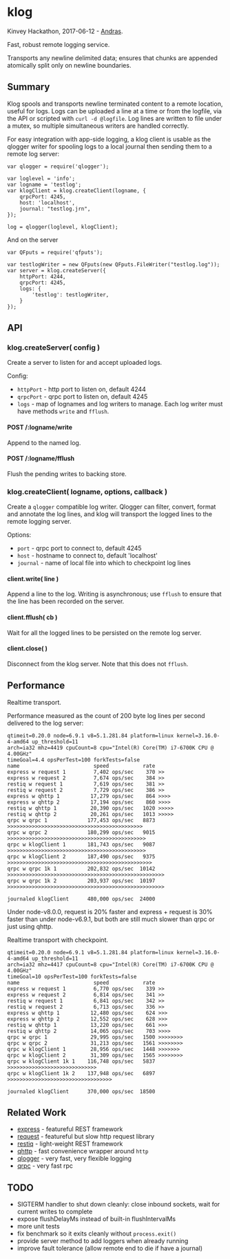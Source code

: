 klog
================

Kinvey Hackathon, 2017-06-12 - [Andras](https://npmjs.com/~andrasq).

Fast, robust remote logging service.

Transports any newline delimited data; ensures that chunks are appended atomically
split only on newline boundaries.


Summary
----------------

Klog spools and transports newline terminated content to a remote location, useful for
logs.  Logs can be uploaded a line at a time or from the logfile, via the API or scripted
with `curl -d @logfile`.  Log lines are written to file under a mutex, so multiple
simultaneous writers are handled correctly.

For easy integration with app-side logging, a klog client is usable as the qlogger
writer for spooling logs to a local journal then sending them to a remote log server:

    var qlogger = require('qlogger');

    var loglevel = 'info';
    var logname = 'testlog';
    var klogClient = klog.createClient(logname, {
        qrpcPort: 4245,
        host: 'localhost',
        journal: "testlog.jrn",
    });

    log = qlogger(loglevel, klogClient);

And on the server

    var QFputs = require('qfputs');

    var testlogWriter = new QFputs(new QFputs.FileWriter("testlog.log"));
    var server = klog.createServer({
        httpPort: 4244,
        qrpcPort: 4245,
        logs: {
            'testlog': testlogWriter,
        }
    });

API
----------------

### klog.createServer( config )

Create a server to listen for and accept uploaded logs.

Config:

- `httpPort` - http port to listen on, default 4244
- `qrpcPort` - qrpc port to listen on, default 4245
- `logs` - map of lognames and log writers to manage.  Each log writer
  must have methods `write` and `fflush`.

#### POST /:logname/write

Append to the named log.

#### POST /:logname/fflush

Flush the pending writes to backing store.

### klog.createClient( logname, options, callback )

Create a `qlogger` compatible log writer.  Qlogger can filter, convert,
format and annotate the log lines, and klog will transport the logged lines
to the remote logging server.

Options:

- `port` - qrpc port to connect to, default 4245
- `host` - hostname to connect to, default 'localhost'
- `journal` - name of local file into which to checkpoint log lines

#### client.write( line )

Append a line to the log.  Writing is asynchronous; use `fflush` to ensure that the
line has been recorded on the server.

#### client.fflush( cb )

Wait for all the logged lines to be persisted on the remote log server.

#### client.close( )

Disconnect from the klog server.  Note that this does not `fflush`.


Performance
----------------

Realtime transport.

Performance measured as the count of 200 byte log lines per second delivered to the
log server:

    qtimeit=0.20.0 node=6.9.1 v8=5.1.281.84 platform=linux kernel=3.16.0-4-amd64 up_threshold=11
    arch=ia32 mhz=4419 cpuCount=8 cpu="Intel(R) Core(TM) i7-6700K CPU @ 4.00GHz"
    timeGoal=4.4 opsPerTest=100 forkTests=false
    name                        speed           rate
    express w request 1         7,402 ops/sec    370 >>
    express w request 2         7,674 ops/sec    384 >>
    restiq w request 1          7,619 ops/sec    381 >>
    restiq w request 2          7,729 ops/sec    386 >>
    express w qhttp 1          17,279 ops/sec    864 >>>>
    express w qhttp 2          17,194 ops/sec    860 >>>>
    restiq w qhttp 1           20,390 ops/sec   1020 >>>>>
    restiq w qhttp 2           20,261 ops/sec   1013 >>>>>
    qrpc w qrpc 1             177,453 ops/sec   8873 >>>>>>>>>>>>>>>>>>>>>>>>>>>>>>>>>>>>>>>>>>>>
    qrpc w qrpc 2             180,299 ops/sec   9015 >>>>>>>>>>>>>>>>>>>>>>>>>>>>>>>>>>>>>>>>>>>>>
    qrpc w klogClient 1       181,743 ops/sec   9087 >>>>>>>>>>>>>>>>>>>>>>>>>>>>>>>>>>>>>>>>>>>>>
    qrpc w klogClient 2       187,490 ops/sec   9375 >>>>>>>>>>>>>>>>>>>>>>>>>>>>>>>>>>>>>>>>>>>>>>>
    qrpc w qrpc 1k 1          202,832 ops/sec  10142 >>>>>>>>>>>>>>>>>>>>>>>>>>>>>>>>>>>>>>>>>>>>>>>>>>>
    qrpc w qrpc 1k 2          203,937 ops/sec  10197 >>>>>>>>>>>>>>>>>>>>>>>>>>>>>>>>>>>>>>>>>>>>>>>>>>>

    journaled klogClient      480,000 ops/sec  24000

Under node-v8.0.0, request is 20% faster and express + request is 30% faster than
under node-v6.9.1, but both are still much slower than qrpc or just using qhttp.

Realtime transport with checkpoint.

    qtimeit=0.20.0 node=6.9.1 v8=5.1.281.84 platform=linux kernel=3.16.0-4-amd64 up_threshold=11
    arch=ia32 mhz=4417 cpuCount=8 cpu="Intel(R) Core(TM) i7-6700K CPU @ 4.00GHz"
    timeGoal=10 opsPerTest=100 forkTests=false
    name                        speed           rate
    express w request 1         6,770 ops/sec    339 >>
    express w request 2         6,814 ops/sec    341 >>
    restiq w request 1          6,841 ops/sec    342 >>
    restiq w request 2          6,713 ops/sec    336 >>
    express w qhttp 1          12,480 ops/sec    624 >>>
    express w qhttp 2          12,552 ops/sec    628 >>>
    restiq w qhttp 1           13,220 ops/sec    661 >>>
    restiq w qhttp 2           14,065 ops/sec    703 >>>>
    qrpc w qrpc 1              29,995 ops/sec   1500 >>>>>>>>
    qrpc w qrpc 2              31,213 ops/sec   1561 >>>>>>>>
    qrpc w klogClient 1        28,956 ops/sec   1448 >>>>>>>
    qrpc w klogClient 2        31,309 ops/sec   1565 >>>>>>>>
    qrpc w klogClient 1k 1    116,748 ops/sec   5837 >>>>>>>>>>>>>>>>>>>>>>>>>>>>>
    qrpc w klogClient 1k 2    137,948 ops/sec   6897 >>>>>>>>>>>>>>>>>>>>>>>>>>>>>>>>>>

    journaled klogClient      370,000 ops/sec  18500


Related Work
----------------

- [express](https://npmjs.com/package/express) - featureful REST framework
- [request](https://npmjs.com/package/request) - featureful but slow http request library
- [restiq](https://npmjs.com/package/restiq) - light-weight REST framework
- [qhttp](https://npmjs.com/package/qhttp) - fast convenience wrapper around `http`
- [qlogger](https://npmjs.com/package/qlogger) - very fast, very flexible logging
- [qrpc](https://npmjs.com/package/qrpc) - very fast rpc


TODO
----------------

- SIGTERM handler to shut down cleanly: close inbound sockets, wait for current writes to complete
- expose flushDelayMs instead of built-in flushIntervalMs
- more unit tests
- fix benchmark so it exits cleanly without `process.exit()`
- provide server method to add loggers when already running
- improve fault tolerance (allow remote end to die if have a journal)

